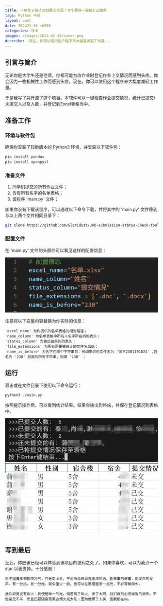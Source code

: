 ```yaml
---
title: 不再忙于统计文档提交情况！写个程序一键统计出结果
tags: Python 干货
layout: post
date: 202421-10 +0800
categories: 技术
images: /images/2024-02-10/cover.png
describe:  现在，你可以使用这个程序来大幅度减轻工作量...
---
```


## 引言与简介

无论你是大学生还是老师，你都可能为收作业时登记作业上交情况而感到头疼。你会因为一些机械性工作而感到头疼。现在，你可以使用这个程序来大幅度减轻工作量。

于是我写了并开源了这个项目。本软件可以一键检查作业提交情况，统计已提交/未提交人以及人数，并登记到Excel表格当中。

## 准备工作

### 环境与软件包

确保你安装了较新版本的 Python3 环境，并安装以下软件包：

```bash
pip install pandas
pip install openpyxl
```

### 准备文件

1. 同学们提交的所有作业文件；
2. 含有所有名字的名单表格；
3. 该程序 'main.py' 文件；

如果你没有下载该程序，可以通过以下命令下载，并将其中的 'main.py' 文件移到与以上两个文件相同目录下：

```bash
git clone https://github.com/Gloridust/Job-submission-status-Check-tool.git
```

### 配置文件

在 'main.py' 文件的头部你可以看见这样的配置信息：

![config.png](/images/2024-02-10/config.png)

注意将以下变量内容替换为你实际的信息：

    'excel_name' 为你提供的名单表格的相对路径；
    'name_column' 为名单表格中所有人名字所在列的表头；
    'status_column' 为输出结果列的表头；
    'file_extensions' 为所有需要被统计的文件名后缀；
    'name_is_before' 为名字在哪个字符串前：例如果你的文件名为 '张三2301101024' ,姓名为 '230' 前面的所有字符串，则填 '230' ；

## 运行

双击或在文件目录下使用以下命令运行：

```bash
python3 ./main.py
```

按照提示操作后，可以看到统计结果。结果会输出到终端，并保存登记情况到表格中。

![result](/images/2024-02-10/result.png)
![table](/images/2024-02-10/table.png)

## 写到最后

至此，你应该已经可以体验到该项目的便利之处了。如果你喜欢，可以为我点一个 star 以表支持。十分感谢！

    愿中国青年都摆脱冷气，只是向上走，不必听自暴自弃者流的话。能做事的做事，能发声的发声。有一分热，发一分光，就令萤火一般，也可以在黑暗里发一点光，不必等候炬火。

    此后如竟没有炬火：我便是唯一的光。倘若有了炬火，出了太阳，我们自然心悦诚服的消失。不但毫无不平，而且还要随喜赞美这炬火或太阳；因为他照了人类，连我都在内。
